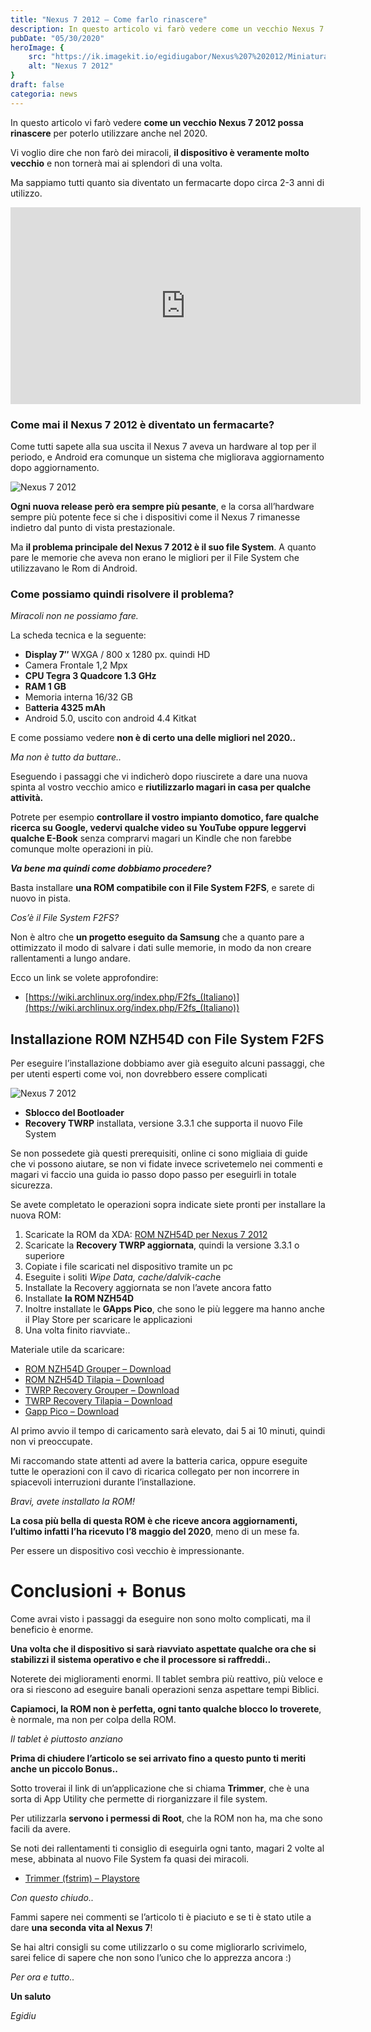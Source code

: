 ```yaml
---
title: "Nexus 7 2012 – Come farlo rinascere"
description: In questo articolo vi farò vedere come un vecchio Nexus 7 2012 possa rinascere per poterlo utilizzare anche nel 2020.
pubDate: "05/30/2020"
heroImage: {
    src: "https://ik.imagekit.io/egidiugabor/Nexus%207%202012/Miniatura-youtube.png.webp?updatedAt=1691008431079",
    alt: "Nexus 7 2012"
}
draft: false
categoria: news 
---
```

In questo articolo vi farò vedere **come un vecchio Nexus 7 2012 possa rinascere** per poterlo utilizzare anche nel 2020.

Vi voglio dire che non farò dei miracoli, **il dispositivo è veramente molto vecchio** e non tornerà mai ai splendori di una volta.

Ma sappiamo tutti quanto sia diventato un fermacarte dopo circa 2-3 anni di utilizzo.

<div class="youtube"><iframe width="560" height="315" src="https://www.youtube.com/embed/2UAcwQBL59k" title="YouTube video player" frameborder="0" allow="accelerometer; autoplay; clipboard-write; encrypted-media; gyroscope; picture-in-picture; web-share" allowfullscreen></iframe></div>

### **Come mai il Nexus 7 2012 è diventato un fermacarte?**

Come tutti sapete alla sua uscita il Nexus 7 aveva un hardware al top per il periodo, e Android era comunque un sistema che migliorava aggiornamento dopo aggiornamento.

![Nexus 7 2012](https://ik.imagekit.io/egidiugabor/Nexus%207%202012/nexus-7.jpg.webp?updatedAt=1691008431048)

**Ogni nuova release però era sempre più pesante**, e la corsa all’hardware sempre più potente fece si che i dispositivi come il Nexus 7 rimanesse indietro dal punto di vista prestazionale.

Ma **il problema principale del Nexus 7 2012 è il suo file System**. A quanto pare le memorie che aveva non erano le migliori per il File System che utilizzavano le Rom di Android.

### **Come possiamo quindi risolvere il problema?**

*Miracoli non ne possiamo fare.*

La scheda tecnica e la seguente:

- **Display 7″** WXGA / 800 x 1280 px. quindi HD
- Camera Frontale 1,2 Mpx
- **CPU Tegra 3 Quadcore 1.3 GHz**
- **RAM 1 GB**
- Memoria interna 16/32 GB
- B**atteria 4325 mAh**
- Android 5.0, uscito con android 4.4 Kitkat

E come possiamo vedere **non è di certo una delle migliori nel 2020..**

*Ma non è tutto da buttare..*

Eseguendo i passaggi che vi indicherò dopo riuscirete a dare una nuova spinta al vostro vecchio amico e **riutilizzarlo magari in casa per qualche attività.**

Potrete per esempio **controllare il vostro impianto domotico, fare qualche ricerca su Google, vedervi qualche video su YouTube oppure leggervi qualche E-Book** senza comprarvi magari un Kindle che non farebbe comunque molte operazioni in più.

***Va bene ma quindi come dobbiamo procedere?***

Basta installare **una ROM compatibile con il File System F2FS**, e sarete di nuovo in pista.

*Cos’è il File System F2FS?*

Non è altro che **un progetto eseguito da Samsung** che a quanto pare a ottimizzato il modo di salvare i dati sulle memorie, in modo da non creare rallentamenti a lungo andare.

Ecco un link se volete approfondire:

- [https://wiki.archlinux.org/index.php/F2fs_(Italiano)](https://wiki.archlinux.org/index.php/F2fs_(Italiano))

## Installazione ROM NZH54D con File System F2FS

Per eseguire l’installazione dobbiamo aver già eseguito alcuni passaggi, che per utenti esperti come voi, non dovrebbero essere complicati

![Nexus 7 2012](https://ik.imagekit.io/egidiugabor/Nexus%207%202012/DSC01813.jpg.webp?updatedAt=1691008430966)

- **Sblocco del Bootloader**
- **Recovery TWRP** installata, versione 3.3.1 che supporta il nuovo File System

Se non possedete già questi prerequisiti, online ci sono migliaia di guide che vi possono aiutare, se non vi fidate invece scrivetemelo nei commenti e magari vi faccio una guida io passo dopo passo per eseguirli in totale sicurezza.

Se avete completato le operazioni sopra indicate siete pronti per installare la nuova ROM:

1. Scaricate la ROM da XDA: [ROM NZH54D per Nexus 7 2012](https://forum.xda-developers.com/nexus-7/development/rom-android-7-aosp-grouper-t3467514)
2. Scaricate la **Recovery TWRP aggiornata**, quindi la versione 3.3.1 o superiore
3. Copiate i file scaricati nel dispositivo tramite un pc
4. Eseguite i soliti *Wipe Data, cache/dalvik-cach*e
5. Installate la Recovery aggiornata se non l’avete ancora fatto
6. Installate **la ROM NZH54D**
7. Inoltre installate le **GApps Pico**, che sono le più leggere ma hanno anche il Play Store per scaricare le applicazioni
8. Una volta finito riavviate..

Materiale utile da scaricare:

- [ROM NZH54D Grouper – Download](https://www.androidfilehost.com/?fid=4349826312261801636)
- [ROM NZH54D Tilapia – Download](https://www.androidfilehost.com/?fid=4349826312261801635)
- [TWRP Recovery Grouper – Download](https://dl.twrp.me/grouper/twrp-3.3.1-0-grouper.img.html)
- [TWRP Recovery Tilapia – Download](https://dl.twrp.me/tilapia/twrp-3.3.1-0-tilapia.img.html)
- [Gapp Pico – Download](https://opengapps.org/)

Al primo avvio il tempo di caricamento sarà elevato, dai 5 ai 10 minuti, quindi non vi preoccupate.

Mi raccomando state attenti ad avere la batteria carica, oppure eseguite tutte le operazioni con il cavo di ricarica collegato per non incorrere in spiacevoli interruzioni durante l’installazione.

*Bravi, avete installato la ROM!*

**La cosa più bella di questa ROM è che riceve ancora aggiornamenti, l’ultimo infatti l’ha ricevuto l’8 maggio del 2020**, meno di un mese fa.

Per essere un dispositivo così vecchio è impressionante.

# **Conclusioni + Bonus**

Come avrai visto i passaggi da eseguire non sono molto complicati, ma il beneficio è enorme.

**Una volta che il dispositivo si sarà riavviato aspettate qualche ora che si stabilizzi il sistema operativo e che il processore si raffreddi..**

Noterete dei miglioramenti enormi. Il tablet sembra più reattivo, più veloce e ora si riescono ad eseguire banali operazioni senza aspettare tempi Biblici.

**Capiamoci, la ROM non è perfetta, ogni tanto qualche blocco lo troverete**, è normale, ma non per colpa della ROM.

*Il tablet è piuttosto anziano*

**Prima di chiudere l’articolo se sei arrivato fino a questo punto ti meriti anche un piccolo Bonus..**

Sotto troverai il link di un’applicazione che si chiama **Trimmer**, che è una sorta di App Utility che permette di riorganizzare il file system.

Per utilizzarla **servono i permessi di Root**, che la ROM non ha, ma che sono facili da avere.

Se noti dei rallentamenti ti consiglio di eseguirla ogni tanto, magari 2 volte al mese, abbinata al nuovo File System fa quasi dei miracoli.

- [Trimmer (fstrim) – Playstore](https://play.google.com/store/apps/details?id=com.fifthelement.trimmer&hl=it)

*Con questo chiudo..*

Fammi sapere nei commenti se l’articolo ti è piaciuto e se ti è stato utile a dare **una seconda vita al Nexus 7**!

Se hai altri consigli su come utilizzarlo o su come migliorarlo scrivimelo, sarei felice di sapere che non sono l’unico che lo apprezza ancora :)

*Per ora e tutto..*

**Un saluto**

*Egidiu*